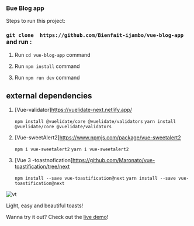 ### Bue Blog app 

Steps to run this project:

### `git clone  https://github.com/Bienfait-ijambo/vue-blog-app` and run :

1. Run `cd vue-blog-app` command

2. Run `npm install` command

3. Run `npm run dev` command


## external dependencies

1. [Vue-validator]https://vuelidate-next.netlify.app/ 

   `npm install @vuelidate/core @vuelidate/validators` 
   `yarn install @vuelidate/core @vuelidate/validators` 



2. [Vue-sweetAlert2]https://www.npmjs.com/package/vue-sweetalert2

    `npm i vue-sweetalert2` 
    `yarn i vue-sweetalert2` 


3. [Vue 3 -toastnofication]https://github.com/Maronato/vue-toastification/tree/next

     `npm install --save vue-toastification@next` 
     `yarn install --save vue-toastification@next` 


![vt](https://i.imgur.com/i2PMcTq.gif)

Light, easy and beautiful toasts!

Wanna try it out? Check out the [live demo](https://maronato.github.io/vue-toastification/)!
